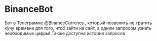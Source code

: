 # BinanceBot
Бот в Телеграмме @BinanceCurrency , который позволить не тратить кучу времени для того, чтоб зайти на сайт, а одним запросом узнать необходимые цифры! Также доступна история запросов
